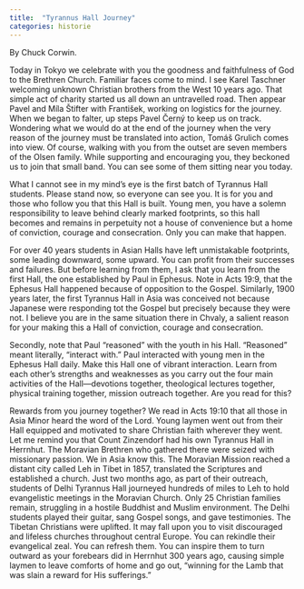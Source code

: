 ```yaml
---
title:  "Tyrannus Hall Journey"
categories: historie
---
```



<p class="lead">By Chuck Corwin.</p>

Today in Tokyo we celebrate with you the goodness and faithfulness of God to the Brethren Church. Familiar faces come to mind. I see Karel Taschner welcoming unknown Christian brothers from the West 10 years ago. That simple act of charity started us all down an untravelled road. Then appear Pavel and Míla Štifter with František, working on logistics for the journey. When we began to falter, up steps Pavel Černý to keep us on track. Wondering what we would do at the end of the journey when the very reason of the journey must be translated into action, Tomáš Grulich comes into view. Of course, walking with you from the outset are seven members of the Olsen family. While supporting and encouraging you, they beckoned us to join that small band. You can see some of them sitting near you today.

What I cannot see in my mind’s eye is the first batch of Tyrannus Hall students. Please stand now, so everyone can see you. It is for you and those who follow you that this Hall is built. Young men, you have a solemn responsibility to leave behind clearly marked footprints, so this hall becomes and remains in perpetuity not a house of convenience but a home of conviction, courage and consecration. Only you can make that happen.

For over 40 years students in Asian Halls have left unmistakable footprints, some leading downward, some upward. You can profit from their successes and failures. But before learning from them, I ask that you learn from the first Hall, the one established by Paul in Ephesus. Note in Acts 19:9, that the Ephesus Hall happened because of opposition to the Gospel. Similarly, 1900 years later, the first Tyrannus Hall in Asia was conceived not because Japanese were responding tot the Gospel but precisely because they were not. I believe you are in the same situation there in Chvaly, a salient reason for your making this a Hall of conviction, courage and consecration.

Secondly, note that Paul “reasoned” with the youth in his Hall. “Reasoned” meant literally, “interact with.” Paul interacted with young men in the Ephesus Hall daily. Make this Hall one of vibrant interaction. Learn from each other’s strengths and weaknesses as you carry out the four main activities of the Hall—devotions together, theological lectures together, physical training together, mission outreach together. Are you read for this?

Rewards from you journey together? We read in Acts 19:10 that all those in Asia Minor heard the word of the Lord. Young laymen went out from their Hall equipped and motivated to share Christian faith wherever they went. Let me remind you that Count Zinzendorf had his own Tyrannus Hall in Herrnhut. The Moravian Brethren who gathered there were seized with missionary passion. We in Asia know this. The Moravian Mission reached a distant city called Leh in Tibet in 1857, translated the Scriptures and established a church. Just two months ago, as part of their outreach, students of Delhi Tyrannus Hall journeyed hundreds of miles to Leh to hold evangelistic meetings in the Moravian Church. Only 25 Christian families remain, struggling in a hostile Buddhist and Muslim environment. The Delhi students played their guitar, sang Gospel songs, and gave testimonies. The Tibetan Christians were uplifted. It may fall upon you to visit discouraged and lifeless churches throughout central Europe. You can rekindle their evangelical zeal. You can refresh them. You can inspire them to turn outward as your forebears did in Herrnhut 300 years ago, causing simple laymen to leave comforts of home and go out, “winning for the Lamb that was slain a reward for His sufferings.”